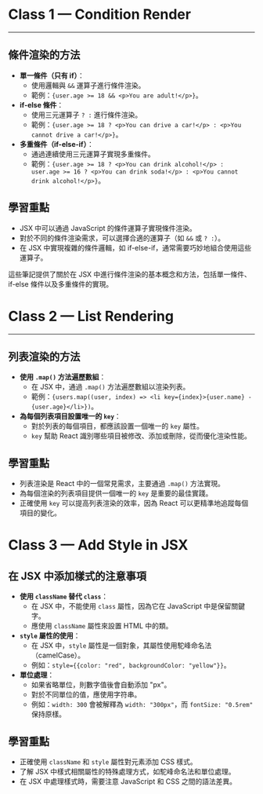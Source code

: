 # Class 1 — Condition Render
- - -
## 條件渲染的方法
- **單一條件（只有 if）**：
    - 使用邏輯與 `&&` 運算子進行條件渲染。
    - 範例：`{user.age >= 18 && <p>You are adult!</p>}`。
- **if-else 條件**：
    - 使用三元運算子 `? :` 進行條件渲染。
    - 範例：`{user.age >= 18 ? <p>You can drive a car!</p> : <p>You cannot drive a car!</p>}`。
- **多重條件（if-else-if）**：
    - 通過連續使用三元運算子實現多重條件。
    - 範例：`{user.age >= 18 ? <p>You can drink alcohol!</p> : user.age >= 16 ? <p>You can drink soda!</p> : <p>You cannot drink alcohol!</p>}`。

## 學習重點
- JSX 中可以通過 JavaScript 的條件運算子實現條件渲染。
- 對於不同的條件渲染需求，可以選擇合適的運算子（如 `&&` 或 `? :`）。
- 在 JSX 中實現複雜的條件邏輯，如 if-else-if，通常需要巧妙地組合使用這些運算子。

這些筆記提供了關於在 JSX 中進行條件渲染的基本概念和方法，包括單一條件、if-else 條件以及多重條件的實現。

# Class 2 — List Rendering
- - -
## 列表渲染的方法
- **使用 `.map()` 方法遍歷數組**：
  - 在 JSX 中，通過 `.map()` 方法遍歷數組以渲染列表。
  - 範例：`{users.map((user, index) => <li key={index}>{user.name} - {user.age}</li>})`。
- **為每個列表項目設置唯一的 `key`**：
  - 對於列表的每個項目，都應該設置一個唯一的 `key` 屬性。
  - `key` 幫助 React 識別哪些項目被修改、添加或刪除，從而優化渲染性能。

## 學習重點
- 列表渲染是 React 中的一個常見需求，主要通過 `.map()` 方法實現。
- 為每個渲染的列表項目提供一個唯一的 `key` 是重要的最佳實踐。
- 正確使用 `key` 可以提高列表渲染的效率，因為 React 可以更精準地追蹤每個項目的變化。

# Class 3 — Add Style in JSX
## 在 JSX 中添加樣式的注意事項
- **使用 `className` 替代 `class`**：
  - 在 JSX 中，不能使用 `class` 屬性，因為它在 JavaScript 中是保留關鍵字。
  - 應使用 `className` 屬性來設置 HTML 中的類。
- **`style` 屬性的使用**：
  - 在 JSX 中，`style` 屬性是一個對象，其屬性使用駝峰命名法（camelCase）。
  - 例如：`style={{color: "red", backgroundColor: "yellow"}}`。
- **單位處理**：
  - 如果省略單位，則數字值後會自動添加 "px"。
  - 對於不同單位的值，應使用字符串。
  - 例如：`width: 300` 會被解釋為 `width: "300px"`，而 `fontSize: "0.5rem"` 保持原樣。

## 學習重點
- 正確使用 `className` 和 `style` 屬性對元素添加 CSS 樣式。
- 了解 JSX 中樣式相關屬性的特殊處理方式，如駝峰命名法和單位處理。
- 在 JSX 中處理樣式時，需要注意 JavaScript 和 CSS 之間的語法差異。
